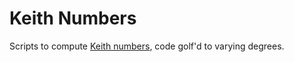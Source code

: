# Keith Numbers

Scripts to compute [Keith numbers](https://en.wikipedia.org/wiki/Keith_number), code golf'd to varying degrees.
